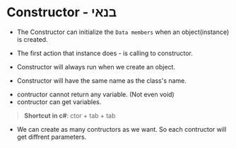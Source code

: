 # Constructor - בנאי

- The Constructor can initialize the `Data members` when an object(instance) is created.
- The first action that instance does - is calling to constructor.
- Constructor will always run when we create an object.

- Constructor will have the same name as the class's name.

* contructor cannot return any variable. (Not even void)
* contructor can get variables.

> **Shortcut in c#**: ctor + tab + tab

- We can create as many contructors as we want. So each contructor will get diffrent parameters.
